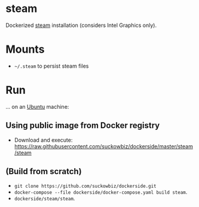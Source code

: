 # steam
Dockerized [steam](steampowered.com) installation (considers Intel Graphics only).

# Mounts
- `~/.steam` to persist steam files

# Run
...  on an [Ubuntu](http://www.ubuntu.com/download/desktop) machine:

## Using public image from Docker registry
- Download and execute: https://raw.githubusercontent.com/suckowbiz/dockerside/master/steam/steam

## (Build from scratch) 
- `git clone https://github.com/suckowbiz/dockerside.git`
- `docker-compose --file dockerside/docker-compose.yaml build steam`.
- `dockerside/steam/steam`.
